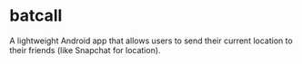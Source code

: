 batcall
=======

A lightweight Android app that allows users to send their current location to their friends (like Snapchat for location).
